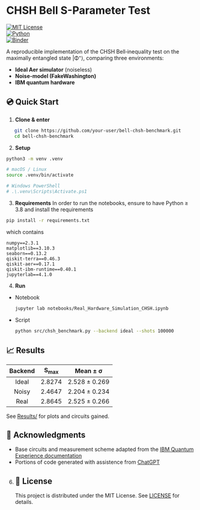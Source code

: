 # CHSH Bell S-Parameter Test

[![MIT License](https://img.shields.io/badge/License-MIT-blue.svg)](LICENSE)  
[![Python](https://img.shields.io/badge/python-3.8%2B-green.svg)]()  
[![Binder](https://mybinder.org/badge_logo.svg)](https://mybinder.org/v2/gh/your-user/bell-chsh-benchmark/main?urlpath=lab/tree/Notebook/Simulation/AER_Simulation_CHSH.ipynb)

A reproducible implementation of the CHSH Bell‑inequality test on the maximally entangled state |Φ⁺⟩, comparing three environments:

- **Ideal Aer simulator** (noiseless)  
- **Noise‑model (FakeWashington)**  
- **IBM quantum hardware**

## :cd: Quick Start

1. **Clone & enter**  
```bash
   git clone https://github.com/your-user/bell-chsh-benchmark.git
   cd bell-chsh-benchmark
```
2. **Setup**
  ```bash
python3 -m venv .venv

# macOS / Linux
source .venv/bin/activate

# Windows PowerShell
# .\.venv\Scripts\Activate.ps1
  ```
3. **Requirements**
In order to run the notebooks, ensure to have Python ≥ 3.8 and install the requirements
```bash
pip install -r requirements.txt
```
which contains
```text
numpy==2.3.1
matplotlib==3.10.3
seaborn==0.13.2
qiskit-terra==0.46.3
qiskit-aer==0.17.1
qiskit-ibm-runtime==0.40.1
jupyterlab==4.1.0
```
4. **Run**
- Notebook
  ```bash
  jupyter lab notebooks/Real_Hardware_Simulation_CHSH.ipynb
  ```
- Script
  ```bash
  python src/chsh_benchmark.py --backend ideal --shots 100000
  ```
## :chart_with_upwards_trend: Results
| Backend | S<sub>max</sub>  | Mean ± &sigma;|
|:-------:|:----------------:|:-------------:|
| Ideal   | 2.8274           | 2.528 ± 0.269 |
| Noisy   | 2.4647           | 2.204 ± 0.234 |
| Real    | 2.8645           | 2.525 ± 0.266 |

See [Results/](Results/) for plots and circuits gained.

## :handshake: Acknowledgments
   - Base circuits and measurement scheme adapted from the [IBM Quantum Experience documentation](https://learning.quantum.ibm.com/tutorial/chsh-inequality)
   - Portions of code generated with assistence from [ChatGPT](https://openai.com/index/chatgpt/)
6. ## 	:page_with_curl: License
   This project is distributed under the MIT License. See [LICENSE](https://img.shields.io/badge/License-MIT-blue.svg) for details.
